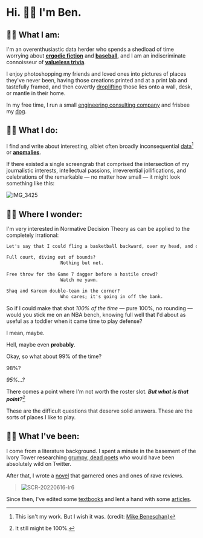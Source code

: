 # Hi. 🙆‍♂️ I'm Ben. 


## 🙋‍♂️ What I am:

I'm an overenthusiastic data herder who spends a shedload of time worrying about **[ergodic fiction](https://en.wikipedia.org/wiki/Ergodic_literature)** and **[baseball](https://www.fangraphs.com/)**, and I am an indiscriminate connoisseur of **[valueless trivia](https://en.wikipedia.org/wiki/Wikipedia:Random)**.

I enjoy photoshopping my friends and loved ones into pictures of places they've never been, having those creations printed and at a print lab and tastefully framed, and then covertly [droplifting](https://en.wiktionary.org/wiki/droplifting#:~:text=Noun,form%20of%20countercultural%20performance%20art) those lies onto a wall, desk, or mantle in their home.

In my free time, I run a small [engineering consulting company](https://www.readylimit.com/) and frisbee my [dog](https://www.instagram.com/dangerkermit).

## 🧑‍💻 What I do:

I find and write about interesting, albiet often broadly inconsequential [data](https://miro.medium.com/max/1050/1*6c9bsATfG5snMP-j4RT2cw.png)[^1] or **[anomalies](https://www.washingtonpost.com/wp-dyn/content/article/2007/08/10/AR2007081001606_pf.html)**. 

If there existed a single screengrab that comprised the intersection of my journalistic interests, intellectual passions, irreverential jollifications, and celebrations of the remarkable — no matter how small — it might look something like this:

![IMG_3425](https://user-images.githubusercontent.com/48364609/174190731-b3bd5168-404d-482f-9e3a-48be25194280.jpeg)
[^1]: This isn't my work. But I wish it was. (credit: [Mike Beneschan](https://mikebeneschan.medium.com/))

## 🤷‍♂️ Where I wonder:

I'm very interested in Normative Decision Theory as can be applied to the completely irrational:

```markdown
Let's say that I could fling a basketball backward, over my head, and drain it from anywhere on the court: 

Full court, diving out of bounds?
                    Nothing but net.
                    
Free throw for the Game 7 dagger before a hostile crowd? 
                    Watch me yawn.
                    
Shaq and Kareem double-team in the corner? 
                    Who cares; it's going in off the bank.
```

So if I could make that shot _100% of the time_ — pure 100%, no rounding — would you stick me on an NBA bench, knowing full well that I'd about as useful as a toddler when it came time to play defense?

I mean, maybe. 

Hell, maybe even **probably**.

Okay, so what about 99% of the time?

98%?

_95%...?_

There comes a point where I'm not worth the roster slot. **_But what is that point?_**[^2]

These are the difficult questions that deserve solid answers. These are the sorts of places I like to play.

[^2]: It still might be 100%.

## 🧑‍🚀 What I've been:

I come from a literature background. I spent a minute in the basement of the Ivory Tower researching [grumpy, dead poets](https://www.google.com/books/edition/Commandeering_Death/Ad6YQwAACAAJ?hl=en) who would have been absolutely wild on Twitter.

After that, I wrote a [novel](https://www.google.com/books/edition/Sifting_Through_Static/4rjqsgEACAAJ?hl=en) that garnered ones and ones of rave reviews. 

>![SCR-20220616-lr6](https://user-images.githubusercontent.com/48364609/174190116-b5f4642b-8322-48be-a73b-24f3a6a31006.png)

Since then, I've edited some [textbooks](https://www.google.com/books/edition/A_Day_in_the_Life_of_an_American_Worker/t7S8xAEACAAJ?hl=en) and lent a hand with some [articles](https://www.cell.com/one-earth/fulltext/S2590-3322(22)00220-2).

<!--
**obverter/obverter** is a ✨ _special_ ✨ repository because its `README.md` (this file) appears on your GitHub profile.

Here are some ideas to get you started:

- 🔭 I’m currently working on ...
- 🌱 I’m currently learning ...
- 👯 I’m looking to collaborate on ...
- 🤔 I’m looking for help with ...
- 💬 Ask me about ...
- 📫 How to reach me: ...
- 😄 Pronouns: ...
- ⚡ Fun fact: ...
-->
